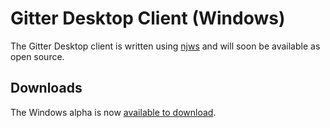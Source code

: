 Gitter Desktop Client (Windows)
===============================

The Gitter Desktop client is written using [njws](http://nwjs.io/) and will soon be available as open source. 

## Downloads

The Windows alpha is now [available to download](http://update.gitter.im/nw/GitterSetup.exe).

